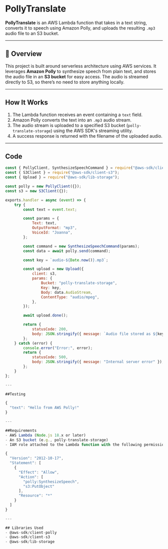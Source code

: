 # PollyTranslate

**PollyTranslate** is an AWS Lambda function that takes in a text string, converts it to speech using Amazon Polly, and uploads the resulting `.mp3` audio file to an S3 bucket.

---

## 📌 Overview

This project is built around serverless architecture using AWS services. It leverages **Amazon Polly** to synthesize speech from plain text, and stores the audio file in an **S3 bucket** for easy access. The audio is streamed directly to S3, so there’s no need to store anything locally.

---

## How It Works

1. The Lambda function receives an event containing a `text` field.
2. Amazon Polly converts the text into an `.mp3` audio stream.
3. The audio stream is uploaded to a specified S3 bucket (`polly-translate-storage`) using the AWS SDK's streaming utility.
4. A success response is returned with the filename of the uploaded audio.

---

## Code

```js
const { PollyClient, SynthesizeSpeechCommand } = require("@aws-sdk/client-polly");
const { S3Client } = require("@aws-sdk/client-s3");
const { Upload } = require("@aws-sdk/lib-storage"); 

const polly = new PollyClient({});
const s3 = new S3Client({});

exports.handler = async (event) => {
    try {
        const text = event.text;

        const params = {
            Text: text,
            OutputFormat: "mp3",
            VoiceId: "Joanna",
        };

        const command = new SynthesizeSpeechCommand(params);
        const data = await polly.send(command);

        const key = `audio-${Date.now()}.mp3`;

        const upload = new Upload({
            client: s3,
            params: {
                Bucket: "polly-translate-storage", 
                Key: key,
                Body: data.AudioStream, 
                ContentType: "audio/mpeg",
            },
        });

        await upload.done();

        return {
            statusCode: 200,
            body: JSON.stringify({ message: `Audio file stored as ${key}` }),
        };
    } catch (error) {
        console.error("Error:", error);
        return {
            statusCode: 500,
            body: JSON.stringify({ message: "Internal server error" }),
        };
    }
};

---

##Testing

{
  "text": "Hello from AWS Polly!"
}

---

##Requirements
- AWS Lambda (Node.js 18.x or later)
- An S3 bucket (e.g., polly-translate-storage)
- IAM role attached to the Lambda function with the following permissions:

{
  "Version": "2012-10-17",
  "Statement": [
    {
      "Effect": "Allow",
      "Action": [
        "polly:SynthesizeSpeech",
        "s3:PutObject"
      ],
      "Resource": "*"
    }
  ]
}

---

## Libraries Used
- @aws-sdk/client-polly
- @aws-sdk/client-s3
- @aws-sdk/lib-storage
